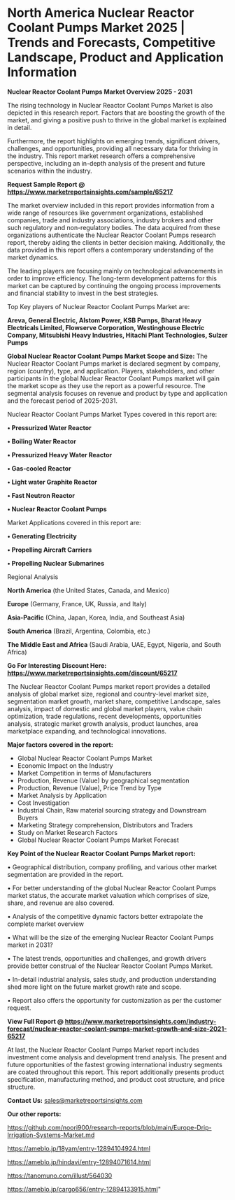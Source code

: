 # North America Nuclear Reactor Coolant Pumps Market 2025 | Trends and Forecasts, Competitive Landscape, Product and Application Information

<Strong> Nuclear Reactor Coolant Pumps Market Overview 2025 - 2031</strong>

The rising technology in Nuclear Reactor Coolant Pumps Market is also depicted in this research report. Factors that are boosting the growth of the market, and giving a positive push to thrive in the global market is explained in detail.

Furthermore, the report highlights on emerging trends, significant drivers, challenges, and opportunities, providing all necessary data for thriving in the industry. This report market research offers a comprehensive perspective, including an in-depth analysis of the present and future scenarios within the industry.

<strong>Request Sample Report @ <a href=https://www.marketreportsinsights.com/sample/65217>https://www.marketreportsinsights.com/sample/65217</a></strong>

The market overview included in this report provides information from a wide range of resources like government organizations, established companies, trade and industry associations, industry brokers and other such regulatory and non-regulatory bodies. The data acquired from these organizations authenticate the Nuclear Reactor Coolant Pumps research report, thereby aiding the clients in better decision making. Additionally, the data provided in this report offers a contemporary understanding of the market dynamics.

The leading players are focusing mainly on technological advancements in order to improve efficiency. The long-term development patterns for this market can be captured by continuing the ongoing process improvements and financial stability to invest in the best strategies.

Top Key players of Nuclear Reactor Coolant Pumps Market are:

<strong>Areva, General Electric, Alstom Power, KSB Pumps, Bharat Heavy Electricals Limited, Flowserve Corporation, Westinghouse Electric Company, Mitsubishi Heavy Industries, Hitachi Plant Technologies, Sulzer Pumps</strong>

<strong><b>Global Nuclear Reactor Coolant Pumps Market Scope and Size:</b></strong>
The Nuclear Reactor Coolant Pumps market is declared segment by company, region (country), type, and application. Players, stakeholders, and other participants in the global Nuclear Reactor Coolant Pumps market will gain the market scope as they use the report as a powerful resource. The segmental analysis focuses on revenue and product by type and application and the forecast period of 2025-2031.

Nuclear Reactor Coolant Pumps Market Types covered in this report are:

<strong>• Pressurized Water Reactor

• Boiling Water Reactor

• Pressurized Heavy Water Reactor

• Gas-cooled Reactor

• Light water Graphite Reactor

• Fast Neutron Reactor

• Nuclear Reactor Coolant Pumps</strong>

Market Applications covered in this report are:

<strong>• Generating Electricity

• Propelling Aircraft Carriers

• Propelling Nuclear Submarines</strong> 

Regional Analysis

<strong>North America</strong> (the United States, Canada, and Mexico)

<strong>Europe</strong> (Germany, France, UK, Russia, and Italy)

<strong>Asia-Pacific</strong> (China, Japan, Korea, India, and Southeast Asia)

<strong>South America</strong> (Brazil, Argentina, Colombia, etc.)

<strong>The Middle East and Africa</strong> (Saudi Arabia, UAE, Egypt, Nigeria, and South Africa)

<strong>Go For Interesting Discount Here: <a href=https://www.marketreportsinsights.com/discount/65217>https://www.marketreportsinsights.com/discount/65217</a></strong>

The Nuclear Reactor Coolant Pumps market report provides a detailed analysis of global market size, regional and country-level market size, segmentation market growth, market share, competitive Landscape, sales analysis, impact of domestic and global market players, value chain optimization, trade regulations, recent developments, opportunities analysis, strategic market growth analysis, product launches, area marketplace expanding, and technological innovations.

<strong><b>Major factors covered in the report:</b></strong>
<ul>
  <li>Global Nuclear Reactor Coolant Pumps Market </li>
  <li>Economic Impact on the Industry</li>
  <li>Market Competition in terms of Manufacturers</li>
  <li>Production, Revenue (Value) by geographical segmentation</li>
  <li>Production, Revenue (Value), Price Trend by Type</li>
  <li>Market Analysis by Application</li>
  <li>Cost Investigation</li>
  <li>Industrial Chain, Raw material sourcing strategy and Downstream Buyers</li>
  <li>Marketing Strategy comprehension, Distributors and Traders</li>
  <li>Study on Market Research Factors</li>
  <li>Global Nuclear Reactor Coolant Pumps Market Forecast</li>
</ul>

<strong><b>Key Point of the Nuclear Reactor Coolant Pumps Market report:</b></strong>

• Geographical distribution, company profiling, and various other market segmentation are provided in the report.

• For better understanding of the global Nuclear Reactor Coolant Pumps market status, the accurate market valuation which comprises of size, share, and revenue are also covered.

• Analysis of the competitive dynamic factors better extrapolate the complete market overview

• What will be the size of the emerging Nuclear Reactor Coolant Pumps market in 2031?

• The latest trends, opportunities and challenges, and growth drivers provide better construal of the Nuclear Reactor Coolant Pumps Market.

• In-detail industrial analysis, sales study, and production understanding shed more light on the future market growth rate and scope.

• Report also offers the opportunity for customization as per the customer request.

<strong><b>View Full Report @ <a href=https://www.marketreportsinsights.com/industry-forecast/nuclear-reactor-coolant-pumps-market-growth-and-size-2021-65217>https://www.marketreportsinsights.com/industry-forecast/nuclear-reactor-coolant-pumps-market-growth-and-size-2021-65217</a></b></strong>


At last, the Nuclear Reactor Coolant Pumps Market report includes investment come analysis and development trend analysis. The present and future opportunities of the fastest growing international industry segments are coated throughout this report. This report additionally presents product specification, manufacturing method, and product cost structure, and price structure.

<strong>Contact Us:</strong>
sales@marketreportsinsights.com

<strong>Our other reports:</strong>

<a href=https://github.com/noori900/research-reports/blob/main/Europe-Drip-Irrigation-Systems-Market.md>https://github.com/noori900/research-reports/blob/main/Europe-Drip-Irrigation-Systems-Market.md</a>

<a href=https://ameblo.jp/18yam/entry-12894104924.html>https://ameblo.jp/18yam/entry-12894104924.html</a>

<a href=https://ameblo.jp/hindavi/entry-12894071614.html>https://ameblo.jp/hindavi/entry-12894071614.html</a>

<a href=https://tanomuno.com/illust/564030>https://tanomuno.com/illust/564030</a>

<a href=https://ameblo.jp/cargo656/entry-12894133915.html>https://ameblo.jp/cargo656/entry-12894133915.html</a>"
